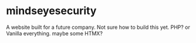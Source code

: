 # mindseyesecurity
A website built for a future company. Not sure how to build this yet. PHP? or Vanilla everything. maybe some HTMX?
